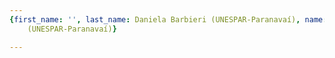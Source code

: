 ```yaml
---
{first_name: '', last_name: Daniela Barbieri (UNESPAR-Paranavaí), name: Daniela Barbieri
    (UNESPAR-Paranavaí)}

---
```


